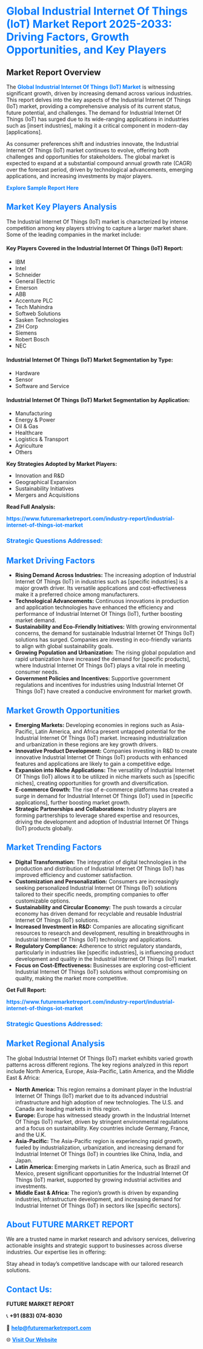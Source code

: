<h1 style="color: #007BFF;">Global Industrial Internet Of Things (IoT) Market Report 2025-2033: Driving Factors, Growth Opportunities, and Key Players</h1>

<section id="overview">
<h2>Market Report Overview</h2>
<p>The <a href="https://www.futuremarketreport.com/industry-report/industrial-internet-of-things-iot-market" style="color: #007BFF; text-decoration: none;"><strong>Global Industrial Internet Of Things (IoT) Market</strong></a> is witnessing significant growth, driven by increasing demand across various industries. This report delves into the key aspects of the Industrial Internet Of Things (IoT) market, providing a comprehensive analysis of its current status, future potential, and challenges. The demand for Industrial Internet Of Things (IoT) has surged due to its wide-ranging applications in industries such as [insert industries], making it a critical component in modern-day [applications].</p>
<p>As consumer preferences shift and industries innovate, the Industrial Internet Of Things (IoT) market continues to evolve, offering both challenges and opportunities for stakeholders. The global market is expected to expand at a substantial compound annual growth rate (CAGR) over the forecast period, driven by technological advancements, emerging applications, and increasing investments by major players.</p>
</section>

<section id="overview">
<p><a href="https://www.futuremarketreport.com/request-sample/reportId=43006" style="color: #007BFF; text-decoration: none;"><strong>Explore Sample Report Here</strong></a></p>
</section>

<section id="key-players">
<h2 style="color: #007BFF;">Market Key Players Analysis</h2>
<p>The Industrial Internet Of Things (IoT) market is characterized by intense competition among key players striving to capture a larger market share. Some of the leading companies in the market include:</p>
<h4>Key Players Covered in the Industrial Internet Of Things (IoT) Report:</h4>
<ul><li>IBM</li><li>Intel</li><li>Schneider</li><li>General Electric</li><li>Emerson</li><li>ABB</li><li>Accenture PLC</li><li>Tech Mahindra</li><li>Softweb Solutions</li><li>Sasken Technologies</li><li>ZIH Corp</li><li>Siemens</li><li>Robert Bosch</li><li>NEC</li></ul>
<h4>Industrial Internet Of Things (IoT) Market Segmentation by Type:</h4>
<ul><li>Hardware</li><li>Sensor</li><li>Software and Service</li></ul>

<h4>Industrial Internet Of Things (IoT) Market Segmentation by Application:</h4>
<ul><li>Manufacturing</li><li>Energy &amp; Power</li><li>Oil &amp; Gas</li><li>Healthcare</li><li>Logistics &amp; Transport</li><li>Agriculture</li><li>Others</li></ul>
<p><strong>Key Strategies Adopted by Market Players:</strong></p>
<ul>
<li>Innovation and R&D</li>
<li>Geographical Expansion</li>
<li>Sustainability Initiatives</li>
<li>Mergers and Acquisitions</li>
</ul>
</section>

<section>
<p><strong>Read Full Analysis: </strong></p><a href="https://www.futuremarketreport.com/industry-report/industrial-internet-of-things-iot-market" style="color: #007BFF; text-decoration: none;"><strong>https://www.futuremarketreport.com/industry-report/industrial-internet-of-things-iot-market</strong></a>
<h3 style="color: #007BFF;">Strategic Questions Addressed:</h3>
</section>

<section id="driving-factors">
<h2 style="color: #007BFF;">Market Driving Factors</h2>
<ul>
<li><strong>Rising Demand Across Industries:</strong> The increasing adoption of Industrial Internet Of Things (IoT) in industries such as [specific industries] is a major growth driver. Its versatile applications and cost-effectiveness make it a preferred choice among manufacturers.</li>
<li><strong>Technological Advancements:</strong> Continuous innovations in production and application technologies have enhanced the efficiency and performance of Industrial Internet Of Things (IoT), further boosting market demand.</li>
<li><strong>Sustainability and Eco-Friendly Initiatives:</strong> With growing environmental concerns, the demand for sustainable Industrial Internet Of Things (IoT) solutions has surged. Companies are investing in eco-friendly variants to align with global sustainability goals.</li>
<li><strong>Growing Population and Urbanization:</strong> The rising global population and rapid urbanization have increased the demand for [specific products], where Industrial Internet Of Things (IoT) plays a vital role in meeting consumer needs.</li>
<li><strong>Government Policies and Incentives:</strong> Supportive government regulations and incentives for industries using Industrial Internet Of Things (IoT) have created a conducive environment for market growth.</li>
</ul>
</section>

<section id="growth-opportunities">
<h2 style="color: #007BFF;">Market Growth Opportunities</h2>
<ul>
<li><strong>Emerging Markets:</strong> Developing economies in regions such as Asia-Pacific, Latin America, and Africa present untapped potential for the Industrial Internet Of Things (IoT) market. Increasing industrialization and urbanization in these regions are key growth drivers.</li>
<li><strong>Innovative Product Development:</strong> Companies investing in R&D to create innovative Industrial Internet Of Things (IoT) products with enhanced features and applications are likely to gain a competitive edge.</li>
<li><strong>Expansion into Niche Applications:</strong> The versatility of Industrial Internet Of Things (IoT) allows it to be utilized in niche markets such as [specific niches], creating opportunities for growth and diversification.</li>
<li><strong>E-commerce Growth:</strong> The rise of e-commerce platforms has created a surge in demand for Industrial Internet Of Things (IoT) used in [specific applications], further boosting market growth.</li>
<li><strong>Strategic Partnerships and Collaborations:</strong> Industry players are forming partnerships to leverage shared expertise and resources, driving the development and adoption of Industrial Internet Of Things (IoT) products globally.</li>
</ul>
</section>

<section id="trending-factors">
<h2 style="color: #007BFF;">Market Trending Factors</h2>
<ul>
<li><strong>Digital Transformation:</strong> The integration of digital technologies in the production and distribution of Industrial Internet Of Things (IoT) has improved efficiency and customer satisfaction.</li>
<li><strong>Customization and Personalization:</strong> Consumers are increasingly seeking personalized Industrial Internet Of Things (IoT) solutions tailored to their specific needs, prompting companies to offer customizable options.</li>
<li><strong>Sustainability and Circular Economy:</strong> The push towards a circular economy has driven demand for recyclable and reusable Industrial Internet Of Things (IoT) solutions.</li>
<li><strong>Increased Investment in R&D:</strong> Companies are allocating significant resources to research and development, resulting in breakthroughs in Industrial Internet Of Things (IoT) technology and applications.</li>
<li><strong>Regulatory Compliance:</strong> Adherence to strict regulatory standards, particularly in industries like [specific industries], is influencing product development and quality in the Industrial Internet Of Things (IoT) market.</li>
<li><strong>Focus on Cost-Effectiveness:</strong> Businesses are exploring cost-efficient Industrial Internet Of Things (IoT) solutions without compromising on quality, making the market more competitive.</li>
</ul>
</section>

<section>
<p><strong>Get Full Report: </strong></p><a href="https://www.futuremarketreport.com/industry-report/industrial-internet-of-things-iot-market" style="color: #007BFF; text-decoration: none;"><strong>https://www.futuremarketreport.com/industry-report/industrial-internet-of-things-iot-market</strong></a>
<h3 style="color: #007BFF;">Strategic Questions Addressed:</h3>
</section>


<section id="regional-analysis">
<h2 style="color: #007BFF;">Market Regional Analysis</h2>
<p>The global Industrial Internet Of Things (IoT) market exhibits varied growth patterns across different regions. The key regions analyzed in this report include North America, Europe, Asia-Pacific, Latin America, and the Middle East & Africa:</p>
<ul>
<li><strong>North America:</strong> This region remains a dominant player in the Industrial Internet Of Things (IoT) market due to its advanced industrial infrastructure and high adoption of new technologies. The U.S. and Canada are leading markets in this region.</li>
<li><strong>Europe:</strong> Europe has witnessed steady growth in the Industrial Internet Of Things (IoT) market, driven by stringent environmental regulations and a focus on sustainability. Key countries include Germany, France, and the U.K.</li>
<li><strong>Asia-Pacific:</strong> The Asia-Pacific region is experiencing rapid growth, fueled by industrialization, urbanization, and increasing demand for Industrial Internet Of Things (IoT) in countries like China, India, and Japan.</li>
<li><strong>Latin America:</strong> Emerging markets in Latin America, such as Brazil and Mexico, present significant opportunities for the Industrial Internet Of Things (IoT) market, supported by growing industrial activities and investments.</li>
<li><strong>Middle East & Africa:</strong> The region’s growth is driven by expanding industries, infrastructure development, and increasing demand for Industrial Internet Of Things (IoT) in sectors like [specific sectors].</li>
</ul>
</section>

<footer>
<h2 style="color: #007BFF;">About FUTURE MARKET REPORT</h2>
<p>We are a trusted name in market research and advisory services, delivering actionable insights and strategic support to businesses across diverse industries. Our expertise lies in offering:</p>

<p>Stay ahead in today’s competitive landscape with our tailored research solutions.</p>

<h2 style="color: #007BFF;">Contact Us:</h2>
<p><strong>FUTURE MARKET REPORT</strong></p>
<p>📞 <strong>+91 (883) 074-8030</strong></p>
<p>📧 <strong><a href="mailto:help@futuremarketreport.com" style="color: #007BFF;">help@futuremarketreport.com</a></strong></p>
<p>🌐 <strong><a href="https://www.futuremarketreport.com/" style="color: #007BFF;">Visit Our Website</a></strong></p>
</footer>